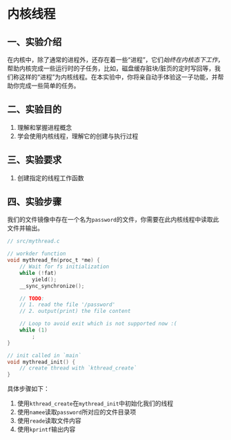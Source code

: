 # 内核线程

## 一、实验介绍

在内核中，除了通常的进程外，还存在着一些“进程”，它们*始终在内核态下工作*，帮助内核完成一些运行时的子任务，比如，磁盘缓存脏块/脏页的定时写回等，我们称这样的“进程”为内核线程。在本实验中，你将亲自动手体验这一子功能，并帮助你完成一些简单的任务。

## 二、实验目的

1. 理解和掌握进程概念
2. 学会使用内核线程，理解它的创建与执行过程

## 三、实验要求

1. 创建指定的线程工作函数

## 四、实验步骤

我们的文件镜像中存在一个名为`password`的文件，你需要在此内核线程中读取此文件并输出。

```c
// src/mythread.c

// workder function
void mythread_fn(proc_t *me) {
    // Wait for fs initialization
    while (!fat) 
        yield();
    __sync_synchronize();

    // TODO:
    // 1. read the file '/password'
    // 2. output(print) the file content

    // Loop to avoid exit which is not supported now :(
    while (1)
        ;
}

// init called in `main`
void mythread_init() {
    // create thread with `kthread_create`
}
```

具体步骤如下：

1. 使用`kthread_create`在`mythread_init`中初始化我们的线程
2. 使用`namee`读取`password`所对应的文件目录项
3. 使用`reade`读取文件内容
4. 使用`kprintf`输出内容
